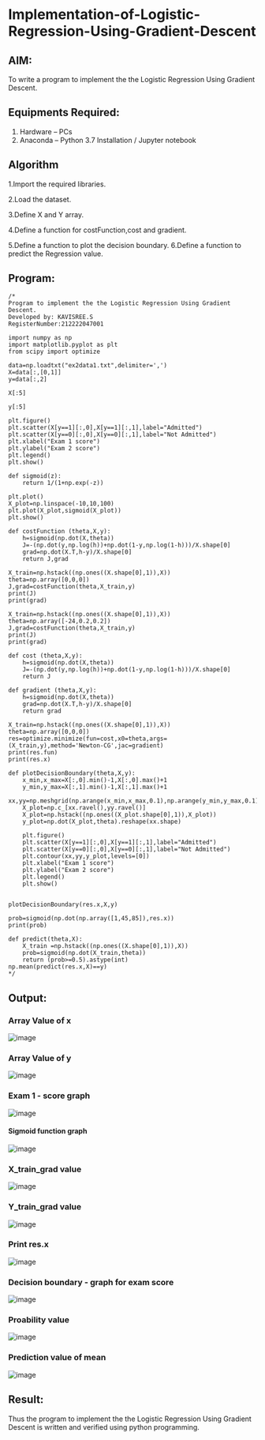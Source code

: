 # Implementation-of-Logistic-Regression-Using-Gradient-Descent

## AIM:
To write a program to implement the the Logistic Regression Using Gradient Descent.

## Equipments Required:
1. Hardware – PCs
2. Anaconda – Python 3.7 Installation / Jupyter notebook

## Algorithm
1.Import the required libraries.

2.Load the dataset.

3.Define X and Y array.

4.Define a function for costFunction,cost and gradient.

5.Define a function to plot the decision boundary. 6.Define a function to predict the Regression value.


## Program:
```
/*
Program to implement the the Logistic Regression Using Gradient Descent.
Developed by: KAVISREE.S
RegisterNumber:212222047001

import numpy as np
import matplotlib.pyplot as plt
from scipy import optimize

data=np.loadtxt("ex2data1.txt",delimiter=',')
X=data[:,[0,1]]
y=data[:,2]

X[:5]

y[:5]

plt.figure()
plt.scatter(X[y==1][:,0],X[y==1][:,1],label="Admitted")
plt.scatter(X[y==0][:,0],X[y==0][:,1],label="Not Admitted")
plt.xlabel("Exam 1 score")
plt.ylabel("Exam 2 score")
plt.legend()
plt.show()

def sigmoid(z):
    return 1/(1+np.exp(-z))

plt.plot()
X_plot=np.linspace(-10,10,100)
plt.plot(X_plot,sigmoid(X_plot))
plt.show()

def costFunction (theta,X,y):
    h=sigmoid(np.dot(X,theta))
    J=-(np.dot(y,np.log(h))+np.dot(1-y,np.log(1-h)))/X.shape[0]
    grad=np.dot(X.T,h-y)/X.shape[0]
    return J,grad

X_train=np.hstack((np.ones((X.shape[0],1)),X))
theta=np.array([0,0,0])
J,grad=costFunction(theta,X_train,y)
print(J)
print(grad)

X_train=np.hstack((np.ones((X.shape[0],1)),X))
theta=np.array([-24,0.2,0.2])
J,grad=costFunction(theta,X_train,y)
print(J)
print(grad)

def cost (theta,X,y):
    h=sigmoid(np.dot(X,theta))
    J=-(np.dot(y,np.log(h))+np.dot(1-y,np.log(1-h)))/X.shape[0]
    return J

def gradient (theta,X,y):
    h=sigmoid(np.dot(X,theta))
    grad=np.dot(X.T,h-y)/X.shape[0]
    return grad

X_train=np.hstack((np.ones((X.shape[0],1)),X))
theta=np.array([0,0,0])
res=optimize.minimize(fun=cost,x0=theta,args=(X_train,y),method='Newton-CG',jac=gradient)
print(res.fun)
print(res.x)

def plotDecisionBoundary(theta,X,y):
    x_min,x_max=X[:,0].min()-1,X[:,0].max()+1
    y_min,y_max=X[:,1].min()-1,X[:,1].max()+1
    xx,yy=np.meshgrid(np.arange(x_min,x_max,0.1),np.arange(y_min,y_max,0.1))
    X_plot=np.c_[xx.ravel(),yy.ravel()]
    X_plot=np.hstack((np.ones((X_plot.shape[0],1)),X_plot))
    y_plot=np.dot(X_plot,theta).reshape(xx.shape)
    
    plt.figure()
    plt.scatter(X[y==1][:,0],X[y==1][:,1],label="Admitted")
    plt.scatter(X[y==0][:,0],X[y==0][:,1],label="Not Admitted")
    plt.contour(xx,yy,y_plot,levels=[0])
    plt.xlabel("Exam 1 score")
    plt.ylabel("Exam 2 score")
    plt.legend()
    plt.show()


plotDecisionBoundary(res.x,X,y)

prob=sigmoid(np.dot(np.array([1,45,85]),res.x))
print(prob)

def predict(theta,X):
    X_train =np.hstack((np.ones((X.shape[0],1)),X))
    prob=sigmoid(np.dot(X_train,theta))
    return (prob>=0.5).astype(int)
np.mean(predict(res.x,X)==y)
*/
```
## Output:
### Array Value of x

![image](https://github.com/kavisree86/-Implementation-of-Logistic-Regression-Using-Gradient-Descent/assets/145759687/b6f62589-50a0-4166-b283-5b74c6eb6bfb)

### Array Value of y

![image](https://github.com/kavisree86/-Implementation-of-Logistic-Regression-Using-Gradient-Descent/assets/145759687/497f84ec-507b-4322-b75e-0345dd7cf7de)

### Exam 1 - score graph

![image](https://github.com/kavisree86/-Implementation-of-Logistic-Regression-Using-Gradient-Descent/assets/145759687/9533d39a-86cd-400e-aef5-9aa5e551bdeb)


#### Sigmoid function graph


![image](https://github.com/kavisree86/-Implementation-of-Logistic-Regression-Using-Gradient-Descent/assets/145759687/e600dc9e-f640-451c-ac3d-438c40ccd11f)


### X_train_grad value

![image](https://github.com/kavisree86/-Implementation-of-Logistic-Regression-Using-Gradient-Descent/assets/145759687/b460ffcd-190f-4185-8cba-d563df2d20de)

### Y_train_grad value

![image](https://github.com/kavisree86/-Implementation-of-Logistic-Regression-Using-Gradient-Descent/assets/145759687/8208237b-c128-4dce-913a-026359478e39)


### Print res.x

![image](https://github.com/kavisree86/-Implementation-of-Logistic-Regression-Using-Gradient-Descent/assets/145759687/7c4d19d2-264d-4ef1-8f44-12cc335f3119)


### Decision boundary - graph for exam score

![image](https://github.com/kavisree86/-Implementation-of-Logistic-Regression-Using-Gradient-Descent/assets/145759687/ed679dd4-02cf-4179-b66b-a58f6cec5c4e)

### Proability value

![image](https://github.com/kavisree86/-Implementation-of-Logistic-Regression-Using-Gradient-Descent/assets/145759687/4673776b-a094-4362-b8fb-c791a1d9d07b)

### Prediction value of mean

![image](https://github.com/kavisree86/-Implementation-of-Logistic-Regression-Using-Gradient-Descent/assets/145759687/437629ed-662b-406a-99d1-d13e8b5f1b06)





## Result:
Thus the program to implement the the Logistic Regression Using Gradient Descent is written and verified using python programming.

